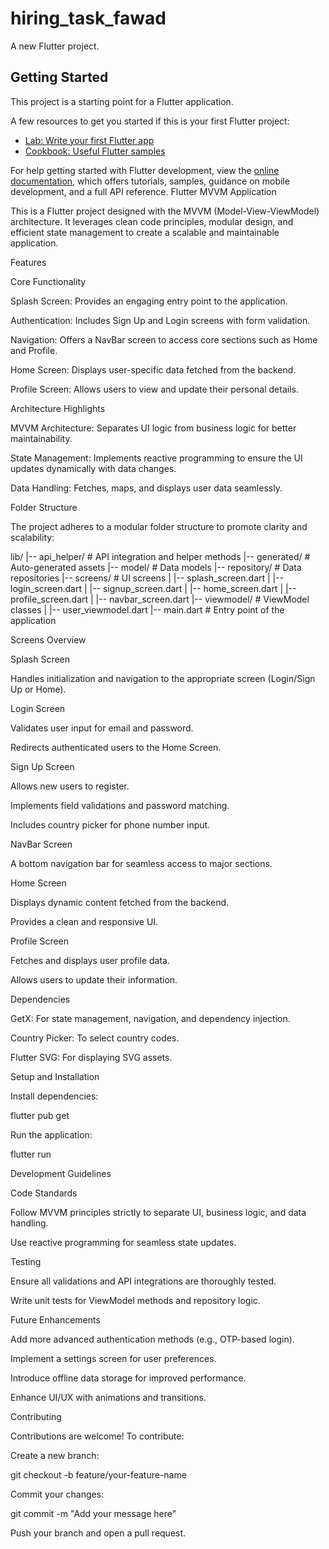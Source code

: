 # hiring_task_fawad

A new Flutter project.

## Getting Started

This project is a starting point for a Flutter application.

A few resources to get you started if this is your first Flutter project:

- [Lab: Write your first Flutter app](https://docs.flutter.dev/get-started/codelab)
- [Cookbook: Useful Flutter samples](https://docs.flutter.dev/cookbook)

For help getting started with Flutter development, view the
[online documentation](https://docs.flutter.dev/), which offers tutorials,
samples, guidance on mobile development, and a full API reference.
Flutter MVVM Application

This is a Flutter project designed with the MVVM (Model-View-ViewModel) architecture. It leverages clean code principles, modular design, and efficient state management to create a scalable and maintainable application.

Features

Core Functionality

Splash Screen: Provides an engaging entry point to the application.

Authentication: Includes Sign Up and Login screens with form validation.

Navigation: Offers a NavBar screen to access core sections such as Home and Profile.

Home Screen: Displays user-specific data fetched from the backend.

Profile Screen: Allows users to view and update their personal details.

Architecture Highlights

MVVM Architecture: Separates UI logic from business logic for better maintainability.

State Management: Implements reactive programming to ensure the UI updates dynamically with data changes.

Data Handling: Fetches, maps, and displays user data seamlessly.

Folder Structure

The project adheres to a modular folder structure to promote clarity and scalability:

lib/
|-- api_helper/       # API integration and helper methods
|-- generated/        # Auto-generated assets
|-- model/            # Data models
|-- repository/       # Data repositories
|-- screens/          # UI screens
|   |-- splash_screen.dart
|   |-- login_screen.dart
|   |-- signup_screen.dart
|   |-- home_screen.dart
|   |-- profile_screen.dart
|   |-- navbar_screen.dart
|-- viewmodel/        # ViewModel classes
|   |-- user_viewmodel.dart
|-- main.dart         # Entry point of the application

Screens Overview

Splash Screen

Handles initialization and navigation to the appropriate screen (Login/Sign Up or Home).

Login Screen

Validates user input for email and password.

Redirects authenticated users to the Home Screen.

Sign Up Screen

Allows new users to register.

Implements field validations and password matching.

Includes country picker for phone number input.

NavBar Screen

A bottom navigation bar for seamless access to major sections.

Home Screen

Displays dynamic content fetched from the backend.

Provides a clean and responsive UI.

Profile Screen

Fetches and displays user profile data.

Allows users to update their information.

Dependencies

GetX: For state management, navigation, and dependency injection.

Country Picker: To select country codes.

Flutter SVG: For displaying SVG assets.

Setup and Installation

Install dependencies:

flutter pub get

Run the application:

flutter run

Development Guidelines

Code Standards

Follow MVVM principles strictly to separate UI, business logic, and data handling.

Use reactive programming for seamless state updates.

Testing

Ensure all validations and API integrations are thoroughly tested.

Write unit tests for ViewModel methods and repository logic.

Future Enhancements

Add more advanced authentication methods (e.g., OTP-based login).

Implement a settings screen for user preferences.

Introduce offline data storage for improved performance.

Enhance UI/UX with animations and transitions.

Contributing

Contributions are welcome! To contribute:

Create a new branch:

git checkout -b feature/your-feature-name

Commit your changes:

git commit -m "Add your message here"

Push your branch and open a pull request.

